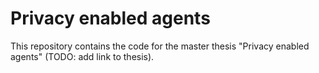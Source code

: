 # Privacy enabled agents

This repository contains the code for the master thesis "Privacy enabled agents" (TODO: add link to thesis).

